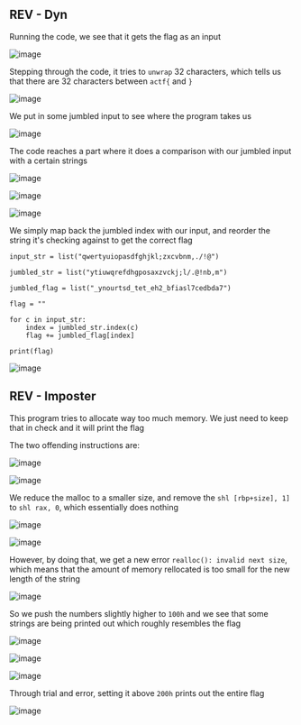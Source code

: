 REV - Dyn
---

Running the code, we see that it gets the flag as an input

![image](https://user-images.githubusercontent.com/7328587/166859238-a2e20e02-63d7-4b18-875e-ddeb4c4141ca.png)

Stepping through the code, it tries to `unwrap` 32 characters, which tells us that there are 32 characters between `actf{` and `}`

![image](https://user-images.githubusercontent.com/7328587/166859380-cdda0172-3a40-443e-aba4-59dff48179c4.png)

We put in some jumbled input to see where the program takes us

![image](https://user-images.githubusercontent.com/7328587/166859418-a6995116-7127-41eb-9d8c-736904b6878a.png)

The code reaches a part where it does a comparison with our jumbled input with a certain strings

![image](https://user-images.githubusercontent.com/7328587/166859462-67eb6553-d851-4eda-ad79-28f990eee68d.png)

![image](https://user-images.githubusercontent.com/7328587/166859483-620d4b5f-0e87-4762-85a9-ae78049f46eb.png)

![image](https://user-images.githubusercontent.com/7328587/166859506-4ba4b632-8327-4aad-8e18-6fb987b57a16.png)

We simply map back the jumbled index with our input, and reorder the string it's checking against to get the correct flag

```
input_str = list("qwertyuiopasdfghjkl;zxcvbnm,./!@")

jumbled_str = list("ytiuwqrefdhgposaxzvckj;l/.@!nb,m")

jumbled_flag = list("_ynourtsd_tet_eh2_bfiasl7cedbda7")

flag = ""

for c in input_str:
    index = jumbled_str.index(c)
    flag += jumbled_flag[index]

print(flag)
```

![image](https://user-images.githubusercontent.com/7328587/166859554-23f689e5-78f8-44f6-afd5-914b35beff77.png)


REV - Imposter
---

This program tries to allocate way too much memory. We just need to keep that in check and it will print the flag

The two offending instructions are:

![image](https://user-images.githubusercontent.com/7328587/166859905-e06bca50-9550-4932-828f-140a9a9e1b80.png)

![image](https://user-images.githubusercontent.com/7328587/166859916-89bc490f-454d-461c-90b2-c3213585a83b.png)

We reduce the malloc to a smaller size, and remove the `shl [rbp+size], 1]` to `shl rax, 0`, which essentially does nothing

![image](https://user-images.githubusercontent.com/7328587/166860038-7187c8da-76f2-484a-8ab8-77ba5461046f.png)

![image](https://user-images.githubusercontent.com/7328587/166860047-51030351-436e-453c-b28c-d95c9ef53f11.png)

However, by doing that, we get a new error `realloc(): invalid next size`, which means that the amount of memory rellocated is too small for the new length of the string

![image](https://user-images.githubusercontent.com/7328587/166860088-f336cc22-e22f-4878-8400-1959885e768f.png)


So we push the numbers slightly higher to `100h` and we see that some strings are being printed out which roughly resembles the flag

![image](https://user-images.githubusercontent.com/7328587/166860319-c31943ae-b7de-4785-adfd-7182fddce484.png)

![image](https://user-images.githubusercontent.com/7328587/166860346-02bc7e7d-f65c-4f6a-b2c9-d02970f5554e.png)

![image](https://user-images.githubusercontent.com/7328587/166860364-19ce0db1-c704-4819-958d-fd7d23a5117a.png)

Through trial and error, setting it above `200h` prints out the entire flag

![image](https://user-images.githubusercontent.com/7328587/166860424-3ace71c9-1ecf-44e9-8c92-e5e44999d578.png)


